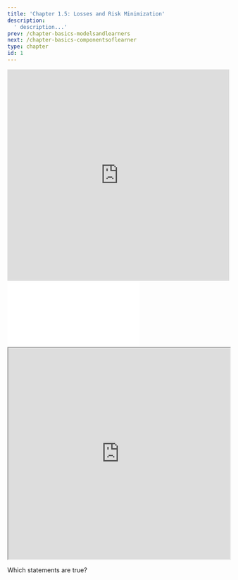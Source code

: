 ```yaml
---
title: 'Chapter 1.5: Losses and Risk Minimization'
description:
  ' description...'
prev: /chapter-basics-modelsandlearners
next: /chapter-basics-componentsoflearner
type: chapter
id: 1
---
```


<exercise id="1" title="Video Lecture">

<iframe width="100%" height="480" src="https://www.youtube.com/embed/2b4x765XbUI" frameborder="0" allow="accelerometer; autoplay; encrypted-media; gyroscope; picture-in-picture" allowfullscreen></iframe>

</exercise>

<exercise id="2" title="Slides">

<object data="pdfs/slides-basics-riskminimization.pdf" type="application/pdf" style="width:100%;height:480px">
    <embed src="pdfs/slides-basics-riskminimization.pdf" type="application/pdf" />
</object>

</exercise>

<exercise id="3" title="Demo">

<iframe width="100%" height="480" src="https://jjallaire.github.io/deep-learning-with-r-notebooks/notebooks/2.1-a-first-look-at-a-neural-network.nb.html"></iframe>

</exercise>

<exercise id="4" title="Quiz">

Which statements are true?

<choice>

<opt text="Measures for model performance can be used as loss functions." correct="true">

</opt>

<opt text="The choice of loss function has no influence on the model.">

</opt>

<opt text="The empirical risk is the mean loss." correct="true">

</opt>

<opt text="To estimate model paramters, we usually minimize the empirical risk." correct="true">

</opt>

<opt text="By minimizing the empirical risk, we minimize the error (defined by the loss)." correct="true">

</opt>

<opt text="Any model can use any arbitrary loss function.">

</opt>

<opt text="Empirical risk minimization is a very general mathematical framework that turns 'finding a good model' into a mathematically tractable optimization problem." correct="true">

</opt>

<opt text="Since empirical risk minimization is a completely abstract and very general mathematical procedure, the choice of loss function should not depend on background knowledge about the data set at hand or what the model is going to be used for.">

</opt>

<opt text="How difficult the optimization of a learner is depends strongly on the properties of its loss function." correct="true">

</opt>



</choice>

</exercise>

